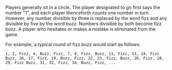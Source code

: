 Players generally sit in a circle. The player designated to go first says the number "1", and each player thenceforth counts one number in turn. However, any number divisible by three is replaced by the word fizz and any divisible by five by the word buzz. Numbers divisible by both become fizz buzz. A player who hesitates or makes a mistake is eliminated from the game.

For example, a typical round of fizz buzz would start as follows:

    1, 2, Fizz, 4, Buzz, Fizz, 7, 8, Fizz, Buzz, 11, Fizz, 13, 14, Fizz Buzz, 16, 17, Fizz, 19, Buzz, Fizz, 22, 23, Fizz, Buzz, 26, Fizz, 28, 29, Fizz Buzz, 31, 32, Fizz, 34, Buzz, Fizz, ...
